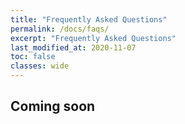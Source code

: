 ```yaml
---
title: "Frequently Asked Questions"
permalink: /docs/faqs/
excerpt: "Frequently Asked Questions"
last_modified_at: 2020-11-07
toc: false
classes: wide
---
```


## Coming soon

